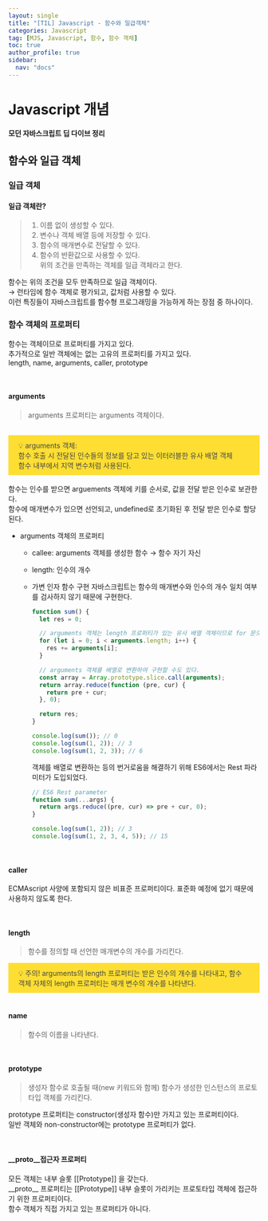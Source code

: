 ```yaml
---
layout: single
title: "[TIL] Javascript - 함수와 일급객체"
categories: Javascript
tag: [MJS, Javascript, 함수, 함수 객체]
toc: true
author_profile: true
sidebar:
  nav: "docs"
---
```


# Javascript 개념

**모던 자바스크립트 딥 다이브 정리**

## 함수와 일급 객체

### 일급 객체

#### **일급 객체란?**

> 1. 이름 없이 생성할 수 있다.
> 2. 변수나 객체 배열 등에 저장할 수 있다.
> 3. 함수의 매개변수로 전달할 수 있다.
> 4. 함수의 반환값으로 사용할 수 있다.
>    <br>위의 조건을 만족하는 객체를 일급 객체라고 한다.

함수는 위의 조건을 모두 만족하므로 일급 객체이다.
<br> → 런타임에 함수 객체로 평가되고, 값처럼 사용할 수 있다.
<br> 이런 특징들이 자바스크립트를 함수형 프로그래밍을 가능하게 하는 장점 중 하나이다.

### 함수 객체의 프로퍼티

함수는 객체이므로 프로퍼티를 가지고 있다.
<br>추가적으로 일반 객체에는 없는 고유의 프로퍼티를 가지고 있다.
<br>length, name, arguments, caller, prototype

<br>

#### **arguments**

> arguments 프로퍼티는 arguments 객체이다.

<br>
<aside style='background-color : gold; opacity: 0.8; padding: 10px 20px'>
    💡 arguments 객체:
    <br>함수 호출 시 전달된 인수들의 정보를 담고 있는 이터러블한 유사 배열 객체
    <br>함수 내부에서 지역 변수처럼 사용된다.
</aside>
<br>함수는 인수를 받으면 arguements 객체에 키를 순서로, 값을 전달 받은 인수로 보관한다.
<br>함수에 매개변수가 있으면 선언되고, undefined로 초기화된 후 전달 받은 인수로 할당된다.

<br>

- arguments 객체의 프로퍼티

  - callee: arguments 객체를 생성한 함수 → 함수 자기 자신
  - length: 인수의 개수
  - 가변 인자 함수 구현
    자바스크립트는 함수의 매개변수와 인수의 개수 일치 여부를 검사하지 않기 때문에 구현한다.

    ```jsx
    function sum() {
      let res = 0;

      // arguments 객체는 length 프로퍼티가 있는 유사 배열 객체이므로 for 문으로 순회할 수 있다.
      for (let i = 0; i < arguments.length; i++) {
        res += arguments[i];
      }

      // arguments 객체를 배열로 변환하여 구현할 수도 있다.
      const array = Array.prototype.slice.call(arguments);
      return array.reduce(function (pre, cur) {
        return pre + cur;
      }, 0);

      return res;
    }

    console.log(sum()); // 0
    console.log(sum(1, 2)); // 3
    console.log(sum(1, 2, 3)); // 6
    ```

    객체를 배열로 변환하는 등의 번거로움을 해결하기 위해 ES6에서는 Rest 파라미터가 도입되었다.

    ```jsx
    // ES6 Rest parameter
    function sum(...args) {
      return args.reduce((pre, cur) => pre + cur, 0);
    }

    console.log(sum(1, 2)); // 3
    console.log(sum(1, 2, 3, 4, 5)); // 15
    ```

<br>

#### **caller**

ECMAscript 사양에 포함되지 않은 비표준 프로퍼티이다. 표준화 예정에 없기 때문에 사용하지 않도록 한다.

<br>

#### **length**

> 함수를 정의할 때 선언한 매개변수의 개수를 가리킨다.

<aside style='background-color : gold; opacity: 0.8; padding: 10px 20px'>
        💡 주의!
        arguments의 length 프로퍼티는 받은 인수의 개수를 나타내고,
        함수 객체 자체의 length 프로퍼티는 매개 변수의 개수를 나타낸다.
</aside>

<br>

#### **name**

> 함수의 이름을 나타낸다.

<br>

#### **prototype**

> 생성자 함수로 호출될 때(new 키워드와 함께) 함수가 생성한 인스턴스의 프로토타입 객체를 가리킨다.

prototype 프로퍼티는 constructor(생성자 함수)만 가지고 있는 프로퍼티이다.
<br>일반 객체와 non-constructor에는 prototype 프로퍼티가 없다.

<br>

#### **\_\_proto\_\_접근자 프로퍼티**

모든 객체는 내부 슬롯 [[Prototype]] 을 갖는다.
<br>\_\_proto\_\_ 프로퍼티는 [[Prototype]] 내부 슬롯이 가리키는 프로토타입 객체에 접근하기 위한 프로퍼티이다.
<br>함수 객체가 직접 가지고 있는 프로퍼티가 아니다.
